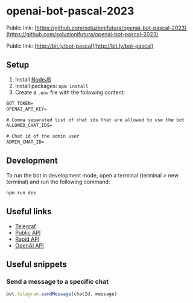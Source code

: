 # openai-bot-pascal-2023

Public link: [https://github.com/soluzionifutura/openai-bot-pascal-2023](https://github.com/soluzionifutura/openai-bot-pascal-2023)

Public link: [http://bit.ly/bot-pascal](http://bit.ly/bot-pascal)

## Setup

1. Install [NodeJS](https://nodejs.org/en)
2. Install packages: `npm install`
3. Create a `.env` file with the following content:

```txt
BOT_TOKEN=
OPENAI_API_KEY=

# Comma separated list of chat ids that are allowed to use the bot
ALLOWED_CHAT_IDS=

# Chat id of the admin user
ADMIN_CHAT_ID=
```

## Development

To run the bot in development mode, open a terminal (terminal > new terminal) and run the following command:

```bash
npm run dev
```

## Useful links

- [Telegraf](https://www.npmjs.com/package/telegraf)
- [Public API](https://github.com/public-apis/public-apis)
- [Rapid API](https://rapidapi.com/collection/list-of-free-apis)
- [OpenAI API](https://beta.openai.com/docs/api-reference/introduction)

## Useful snippets

### Send a message to a specific chat

```js
bot.telegram.sendMessage(chatId, message)
```
